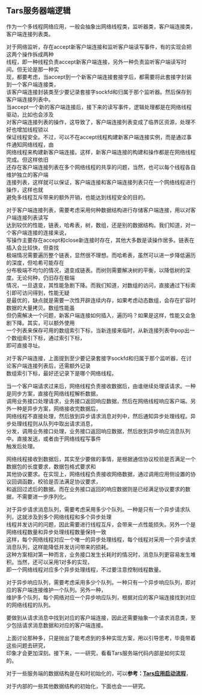 ## Tars服务器端逻辑

作为一个多线程网络应用，一般会抽象出网络线程类，监听器类，客户端连接类，客户端连接列表类。<br/>

对于网络监听，存在accept新客户端连接和监听客户端读写事件，有的实现会把这两个操作拆成两种<br/>
线程，即一种线程负责accept新客户端连接，另外一种负责监听客户端读写时间。但无论是那一种实<br/>
现，都要考虑，当accept到一个新客户端连接套接字后，都需要将此套接字封装到一个客户端连接类，<br/>
该客户端连接封装类至少要记录套接字sockfd和归属于那个监听器。然后保存到客户端连接列表中。<br/>
当accept一个新的客户端连接后，接下来的读写事件，逻辑处理都是在网络线程驱动，比如也会涉及<br/>
对客户端连接列表的操作，这导致了，客户端连接列表变成了临界区资源，处理不好也增加线程锁以<br/>
保证线程安全。不过，可以不在accept线程构建新客户端连接实例，而是通过事件通知网络线程，由<br/>
网络线程来构建新客户端连接。这样，新客户端连接的构建和操作都是在网络线程完成。但这样依旧<br/>
还存在客户端连接列表在多个网络线程的共享的问题，当然，也可以每个线程各自维护独立的客户端<br/>
连接列表，这样就可以保证，客户端连接和客户端连接列表只在一个网络线程进行操作，这样也就<br/>
避免多线程互斥带来的额外开销，也能达到线程安全的目的。<br/>

对于客户端连接列表，需要考虑采用何种数据结构进行存储客户端连接，用以对客户端连接列表读写<br/>
达到较优的性能，链表，哈希表，树，数组，还是别的数据结构。我们知道，对一个客户端连接的连接来说，<br/>
写操作主要存在accept和close新连接时存在，其他大多数是读操作居多。链表在插入会比较快，但查找<br/>
极端情况需要遍历整个链表，显然很不理想。而哈希表，虽然可以进一步降低遍历的深度，但哈希可能存在<br/>
分布极端不均匀的情况，退变成链表。而树则需要解决树的平衡，以降低树的深度。无论何种，仍旧存在极端<br/>
情况，一旦退变，其性能急剧下降。而我们知道，对数组的访问，直接通过下标索引即可访问得到，性能无疑<br/>
是最优的，缺点就是需要一次性开辟连续内存，如果考虑动态数组，会存在扩容时数据的大量拷贝。数组性能虽<br/>
但仍需解决一个问题，新客户端连接如何插入，遍历吗？如果是这样，性能又会急剧下降。其实，可以额外使用<br/>
一个列表来保存可用的数组索引下标，当新连接来临时，从新连接列表中pop出一个数组索引下标，通过索引下标，<br/>
即可直接寻址。

对于客户端连接，上面提到至少要记录套接字sockfd和归属于那个监听器，在讨论客户端连接列表后，还需额外记录<br/>
数组索引下标，最好还记录下是哪个网络线程。

当一个客户端请求过来后，网络线程负责接收数据后，由谁继续处理该请求。一种是同步方案，直接在网络线程解析数据，<br/>
调用业务接口处理请求，业务接口返回响应数据，然后在网络线程响应客户端。另外一种是异步方案，网络接收完数据后，<br/>
网络线程不直接处理，然后放到异步请求消息对列中，然后通知异步处理线程。异步处理线程则从队列中取出请求消息，<br/>
分发，调用业务接口处理，业务接口返回响应数据，然后放到异步响应消息队列中。直接发送，或者由于网络线程写事件<br/>
触发后处理。

网络线程接收到数据后，其实至少要做的事情，是根据通信协议校验是否满足一个数据包的长度要求，数据包格式要求和<br/>
其他协议要求。在实现上，网络线程负责接收网络数据，通过调用应用侧设置的协议回调函数，校验是否法满足协议要求，<br/>
和返回过滤后的数据。而在业务接口返回的响应数据则是已经满足协议要求的数据，不需要进一步序列化。

对于异步请求消息队列，需要考虑采用多少个队列。一种是只有一个异步请求队列，这就涉及到多个网络线程和多个异步处理<br/>
线程并发访问的问题，因此需要进行线程互斥，会带来一点性能损失。另外一个是网络线程数量和异步处理线程数量保持一致<br/>
这样，每个网络线程对应一个唯一的异步处理线程，每个线程对采用一个异步请求消息队列，这样能降低并发访问带来的损耗。<br/>这种方案相对第一种而言，业务接口发生长耗时的情况时，消息队列更容易发生堆积。当然，还可以采用1对多的实现，<br/>即一个网络线程对应多个异步处理线程，不过要注意控制线程数量。

对于异步响应队列，需要考虑采用多少个队列。一种只有一个异步响应队列，即对应的客户端连接维护一个队列。另外一种，<br/>
维护多个队列，每个网络对应一个异步响应队列，根据对应的客户端连接找到对应的网络线程的队列。

要做到从请求消息中找到对应的客户端连接，因此还需要抽象一个请求消息类，至少包括请求消息数据和对应的客户端连接。

上面讨论那种多，只是抛出了能考虑到的多种实现方案，用以引导思考，毕竟带着这些问题去研究，<br/>
印象才会更加深刻。接下来，一一研究，看看Tars服务端代码内部是如何实现的。

对于一些服务端的数据结构是在和时初始化的，可以**参考：[Tars应用启动流程](application_startup.md)**，<br/>

对于内部的一些其他数据结构的初始化，下面也会一一研究。<br/>





